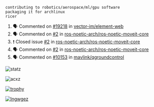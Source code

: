 ```
contributing to robotics/aerospace/ml/gpu software
packaging it for archlinux
ricer
```

<!--START_SECTION:activity-->
1. 🗣 Commented on [#19218](https://github.com/vector-im/element-web/issues/19218) in [vector-im/element-web](https://github.com/vector-im/element-web)
2. 🗣 Commented on [#2](https://github.com/ros-noetic-arch/ros-noetic-moveit-core/issues/2) in [ros-noetic-arch/ros-noetic-moveit-core](https://github.com/ros-noetic-arch/ros-noetic-moveit-core)
3. ❗️ Closed issue [#2](https://github.com/ros-noetic-arch/ros-noetic-moveit-core/issues/2) in [ros-noetic-arch/ros-noetic-moveit-core](https://github.com/ros-noetic-arch/ros-noetic-moveit-core)
4. 🗣 Commented on [#2](https://github.com/ros-noetic-arch/ros-noetic-moveit-core/issues/2) in [ros-noetic-arch/ros-noetic-moveit-core](https://github.com/ros-noetic-arch/ros-noetic-moveit-core)
5. 🗣 Commented on [#10153](https://github.com/mavlink/qgroundcontrol/issues/10153) in [mavlink/qgroundcontrol](https://github.com/mavlink/qgroundcontrol)
<!--END_SECTION:activity-->


![statz](https://github-readme-stats.vercel.app/api?username=acxz&include_all_commits=true&show_icons=true)

<p><img align="center" src="https://github-readme-streak-stats.herokuapp.com/?user=acxz&" alt="acxz" /></p>

[![trophy](https://github-profile-trophy.vercel.app/?username=acxz)](https://github.com/ryo-ma/github-profile-trophy)

[![lngwgez](https://github-readme-stats.vercel.app/api/top-langs/?username=acxz&layout=compact)](https://github.com/acxz/github-readme-stats)

